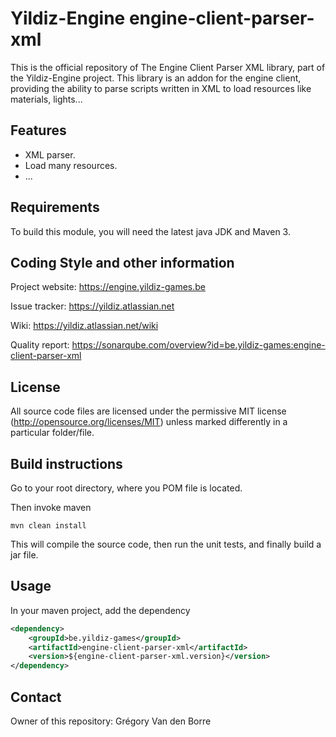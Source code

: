 # Yildiz-Engine engine-client-parser-xml

This is the official repository of The Engine Client Parser XML library, part of the Yildiz-Engine project.
This library is an addon for the engine client, providing the ability to parse scripts written in XML to load resources like materials, lights...

## Features

* XML parser.
* Load many resources.
* ...

## Requirements

To build this module, you will need the latest java JDK and Maven 3.

## Coding Style and other information

Project website:
https://engine.yildiz-games.be

Issue tracker:
https://yildiz.atlassian.net

Wiki:
https://yildiz.atlassian.net/wiki

Quality report:
https://sonarqube.com/overview?id=be.yildiz-games:engine-client-parser-xml

## License

All source code files are licensed under the permissive MIT license
(http://opensource.org/licenses/MIT) unless marked differently in a particular folder/file.

## Build instructions

Go to your root directory, where you POM file is located.

Then invoke maven

	mvn clean install

This will compile the source code, then run the unit tests, and finally build a jar file.

## Usage

In your maven project, add the dependency

```xml
<dependency>
    <groupId>be.yildiz-games</groupId>
    <artifactId>engine-client-parser-xml</artifactId>
    <version>${engine-client-parser-xml.version}</version>
</dependency>
```

## Contact
Owner of this repository: Grégory Van den Borre
